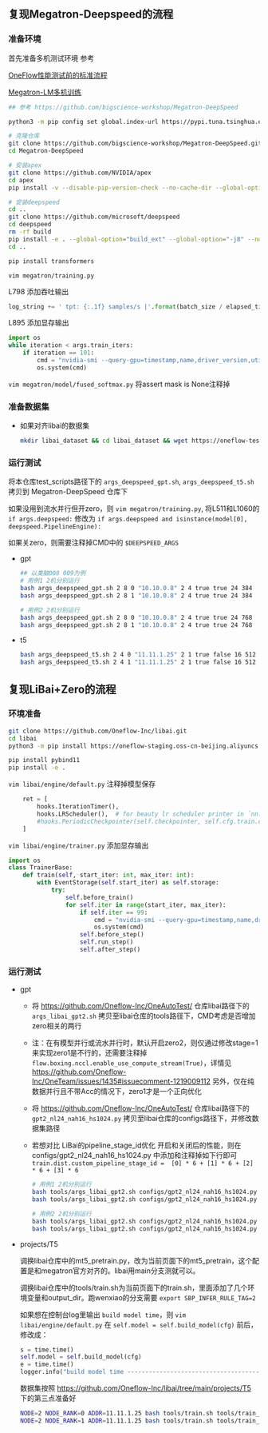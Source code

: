 ## 复现Megatron-Deepspeed的流程
### 准备环境

首先准备多机测试环境 参考

[OneFlow性能测试前的标准流程](https://github.com/Oneflow-Inc/OneTeam/issues/478)

[Megatron-LM多机训练](https://github.com/Oneflow-Inc/OneTeam/issues/328#issuecomment-820375669)

```bash
## 参考 https://github.com/bigscience-workshop/Megatron-DeepSpeed

python3 -m pip config set global.index-url https://pypi.tuna.tsinghua.edu.cn/simple

# 克隆仓库
git clone https://github.com/bigscience-workshop/Megatron-DeepSpeed.git
cd Megatron-DeepSpeed

# 安装apex
git clone https://github.com/NVIDIA/apex
cd apex
pip install -v --disable-pip-version-check --no-cache-dir --global-option="--cpp_ext" --global-option="--cuda_ext" ./

# 安装deepspeed
cd ..
git clone https://github.com/microsoft/deepspeed
cd deepspeed
rm -rf build
pip install -e . --global-option="build_ext" --global-option="-j8" --no-cache -v --disable-pip-version-check
cd ..

pip install transformers
```
`vim megatron/training.py` 

L798 添加吞吐输出
```python
log_string += ' tpt: {:.1f} samples/s |'.format(batch_size / elapsed_time_per_iteration)
```
L895 添加显存输出
```python
import os
while iteration < args.train_iters:
    if iteration == 101:
        cmd = "nvidia-smi --query-gpu=timestamp,name,driver_version,utilization.gpu,utilization.memory,memory.total,memory.free,memory.used --format=csv"
        os.system(cmd)
```

`vim megatron/model/fused_softmax.py` 将assert mask is None注释掉

### 准备数据集
- 如果对齐libai的数据集
    ```bash
    mkdir libai_dataset && cd libai_dataset && wget https://oneflow-test.oss-cn-beijing.aliyuncs.com/OneFlowAutoTest/libai/dataset/bert-base-chinese-vocab.txt && wget https://oneflow-test.oss-cn-beijing.aliyuncs.com/OneFlowAutoTest/libai/dataset/gpt2-merges.txt && wget https://oneflow-test.oss-cn-beijing.aliyuncs.com/OneFlowAutoTest/libai/dataset/gpt2-vocab.json && wget https://oneflow-test.oss-cn-beijing.aliyuncs.com/OneFlowAutoTest/libai/dataset/loss_compara_content_sentence.bin && wget https://oneflow-test.oss-cn-beijing.aliyuncs.com/OneFlowAutoTest/libai/dataset/loss_compara_content_sentence.idx && cd ..


### 运行测试
将本仓库test_scripts路径下的 `args_deepspeed_gpt.sh`,  `args_deepspeed_t5.sh` 拷贝到 Megatron-DeepSpeed 仓库下

如果没用到流水并行但开zero，则 `vim megatron/training.py`, 将L511和L1060的 `if args.deepspeed:` 修改为 `if args.deepspeed and isinstance(model[0], deepspeed.PipelineEngine):`

如果关zero，则需要注释掉CMD中的 `$DEEPSPEED_ARGS`

- gpt
    ```bash
    ## 以类脑008 009为例
    # 用例1 2机分别运行
    bash args_deepspeed_gpt.sh 2 8 0 "10.10.0.8" 2 4 true true 24 384
    bash args_deepspeed_gpt.sh 2 8 1 "10.10.0.8" 2 4 true true 24 384

    # 用例2 2机分别运行
    bash args_deepspeed_gpt.sh 2 8 0 "10.10.0.8" 2 4 true true 24 768
    bash args_deepspeed_gpt.sh 2 8 1 "10.10.0.8" 2 4 true true 24 768
    ```

- t5

    ```bash
    bash args_deepspeed_t5.sh 2 4 0 "11.11.1.25" 2 1 true false 16 512
    bash args_deepspeed_t5.sh 2 4 1 "11.11.1.25" 2 1 true false 16 512
    ```


## 复现LiBai+Zero的流程
### 环境准备
```bash
git clone https://github.com/Oneflow-Inc/libai.git
cd libai
python3 -m pip install https://oneflow-staging.oss-cn-beijing.aliyuncs.com/canary/commit/55b822e4d3c88757d11077d7546981309125c73f/cu112/oneflow-0.8.0%2Bcu112.git.55b822e4-cp38-cp38-manylinux_2_17_x86_64.manylinux2014_x86_64.whl

pip install pybind11
pip install -e .
```
`vim libai/engine/default.py` 注释掉模型保存
```python
    ret = [
        hooks.IterationTimer(),
        hooks.LRScheduler(),  # for beauty lr scheduler printer in `nn.Graph` mode
        #hooks.PeriodicCheckpointer(self.checkpointer, self.cfg.train.checkpointer.period),
    ]
```
`vim libai/engine/trainer.py` 添加显存输出
```python
import os
class TrainerBase:
    def train(self, start_iter: int, max_iter: int):
        with EventStorage(self.start_iter) as self.storage:
            try:
                self.before_train()
                for self.iter in range(start_iter, max_iter):
                    if self.iter == 99:
                        cmd = "nvidia-smi --query-gpu=timestamp,name,driver_version,utilization.gpu,utilization.memory,memory.total,memory.free,memory.used --format=csv"
                        os.system(cmd)
                    self.before_step()
                    self.run_step()
                    self.after_step()
```
### 运行测试
- gpt
  - 将 https://github.com/Oneflow-Inc/OneAutoTest/ 仓库libai路径下的 `args_libai_gpt2.sh` 拷贝至libai仓库的tools路径下，CMD考虑是否增加zero相关的两行
  - 注：在有模型并行或流水并行时，默认开启zero2，则仅通过修改stage=1来实现zero1是不行的，还需要注释掉`flow.boxing.nccl.enable_use_compute_stream(True)`，详情见 https://github.com/Oneflow-Inc/OneTeam/issues/1435#issuecomment-1219009112 另外，仅在纯数据并行且不带Acc的情况下，zero1才是一个正向优化 
  - 将 https://github.com/Oneflow-Inc/OneAutoTest/ 仓库libai路径下的 `gpt2_nl24_nah16_hs1024.py` 拷贝至libai仓库的configs路径下，并修改数据集路径
  - 若想对比 LiBai的pipeline_stage_id优化 开启和关闭后的性能，则在 configs/gpt2_nl24_nah16_hs1024.py 中添加和注释掉如下行即可
  `train.dist.custom_pipeline_stage_id =  [0] * 6 + [1] * 6 + [2] * 6 + [3] * 6`

    ```bash
    # 用例1 2机分别运行
    bash tools/args_libai_gpt2.sh configs/gpt2_nl24_nah16_hs1024.py 2 8 0 "10.10.0.8" 2 4 true true 24 384
    bash tools/args_libai_gpt2.sh configs/gpt2_nl24_nah16_hs1024.py 2 8 1 "10.10.0.8" 2 4 true true 24 384

    # 用例2 2机分别运行
    bash tools/args_libai_gpt2.sh configs/gpt2_nl24_nah16_hs1024.py 2 8 0 "10.10.0.8" 2 4 true true 24 768
    bash tools/args_libai_gpt2.sh configs/gpt2_nl24_nah16_hs1024.py 2 8 1 "10.10.0.8" 2 4 true true 24 768
    ```
- projects/T5

    调换libai仓库中的mt5_pretrain.py，改为当前页面下的mt5_pretrain，这个配置是和megatron官方对齐的。libai用main分支测就可以。

    调换libai仓库中的tools/train.sh为当前页面下的train.sh，里面添加了几个环境变量和output_dir。跑wenxiao的分支需要 `export SBP_INFER_RULE_TAG=2`

    如果想在控制台log里输出 `build model time`，则 `vim libai/engine/default.py` 在 `self.model = self.build_model(cfg)` 前后，修改成：
    ```python
    s = time.time()
    self.model = self.build_model(cfg)
    e = time.time()
    logger.info("build model time ------------------------------------------:{}".format(e-s))
    ```

    数据集按照 https://github.com/Oneflow-Inc/libai/tree/main/projects/T5 下的第三点准备好

    ```bash
    NODE=2 NODE_RANK=0 ADDR=11.11.1.25 bash tools/train.sh tools/train_net.py projects/T5/configs/mt5_pretrain.py 4
    NODE=2 NODE_RANK=1 ADDR=11.11.1.25 bash tools/train.sh tools/train_net.py projects/T5/configs/mt5_pretrain.py 4
    ```